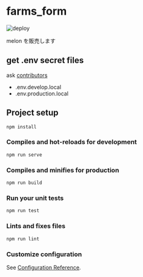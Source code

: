 # farms_form

![deploy](https://github.com/es-dev-camp/melon/workflows/deploy/badge.svg)

melon を販売します

## get .env secret files

ask [contributors](https://github.com/es-dev-camp/melon/graphs/contributors)

- .env.develop.local
- .env.production.local

## Project setup
```
npm install
```

### Compiles and hot-reloads for development
```
npm run serve
```

### Compiles and minifies for production
```
npm run build
```

### Run your unit tests
```
npm run test
```

### Lints and fixes files
```
npm run lint
```

### Customize configuration
See [Configuration Reference](https://cli.vuejs.org/config/).
